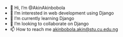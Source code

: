 - 👋 Hi, I’m @AkinAkinbobola
- 👀 I’m interested in web development using Django
- 🌱 I’m currently learning Django
- 💞️ I’m looking to collaborate on Django
- 📫 How to reach me akinbobola.akin@stu.cu.edu.ng
<!---
AkinAkinbobola/AkinAkinbobola is a ✨ special ✨ repository because its `README.md` (this file) appears on your GitHub profile.
You can click the Preview link to take a look at your changes.
--->
